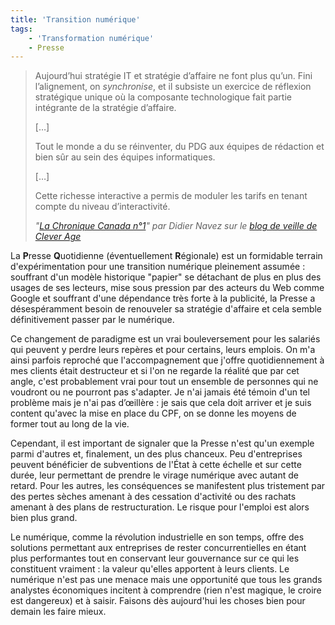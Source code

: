 ```yaml
---
title: 'Transition numérique'
tags:
    - 'Transformation numérique'
    - Presse
---
```


> Aujourd’hui stratégie IT et stratégie d’affaire ne font plus qu’un. Fini
> l’alignement, on _synchronise_, et il subsiste un exercice de réflexion
> stratégique unique où la composante technologique fait partie intégrante de la
> stratégie d’affaire.
>
> […]
>
> Tout le monde a du se réinventer, du PDG aux équipes de rédaction et bien sûr
> au sein des équipes informatiques.
>
> […]
>
> Cette richesse interactive a permis de moduler les tarifs en tenant compte du
> niveau d’interactivité.
>
> <cite>"[La Chronique Canada n°1](https://blog.clever-age.com/fr/2015/05/05/chronique-digitale-canada-1/)"
> par Didier Navez sur le
> [blog de veille de Clever Age](https://blog.clever-age.com/fr/)</cite>

La **P**resse **Q**uotidienne (éventuellement **R**égionale) est un formidable
terrain d'expérimentation pour une transition numérique pleinement assumée :
souffrant d'un modèle historique "papier" se détachant de plus en plus des
usages de ses lecteurs, mise sous pression par des acteurs du Web comme Google
et souffrant d'une dépendance très forte à la publicité, la Presse a
désespéramment besoin de renouveler sa stratégie d'affaire et cela semble
définitivement passer par le numérique.

<!-- more -->

Ce changement de paradigme est un vrai bouleversement pour les salariés qui
peuvent y perdre leurs repères et pour certains, leurs emplois. On m'a ainsi
parfois reproché que l'accompagnement que j'offre quotidiennement à mes clients
était destructeur et si l'on ne regarde la réalité que par cet angle, c'est
probablement vrai pour tout un ensemble de personnes qui ne voudront ou ne
pourront pas s'adapter. Je n'ai jamais été témoin d'un tel problème mais je n'ai
pas d’œillère : je sais que cela doit arriver et je suis content qu'avec la mise
en place du CPF, on se donne les moyens de former tout au long de la vie.

Cependant, il est important de signaler que la Presse n'est qu'un exemple parmi
d'autres et, finalement, un des plus chanceux. Peu d'entreprises peuvent
bénéficier de subventions de l'État à cette échelle et sur cette durée, leur
permettant de prendre le virage numérique avec autant de retard. Pour les
autres, les conséquences se manifestent plus tristement par des pertes sèches
amenant à des cessation d'activité ou des rachats amenant à des plans de
restructuration. Le risque pour l'emploi est alors bien plus grand.

Le numérique, comme la révolution industrielle en son temps, offre des solutions
permettant aux entreprises de rester concurrentielles en étant plus performantes
tout en conservant leur gouvernance sur ce qui les constituent vraiment : la
valeur qu'elles apportent à leurs clients. Le numérique n'est pas une menace
mais une opportunité que tous les grands analystes économiques incitent à
comprendre (rien n'est magique, le croire est dangereux) et à saisir. Faisons
dès aujourd'hui les choses bien pour demain les faire mieux.
